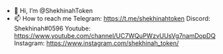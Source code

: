 - 👋 Hi, I’m @ShekhinahToken
- 📫 How to reach me 
Telegram:  https://t.me/shekhinahtoken
Discord:   Shekhinah#0596
Youtube:   https://www.youtube.com/channel/UC7WQuPWzvUUsVg7namDopDQ
Instagram: https://www.instagram.com/shekhinah_token/

